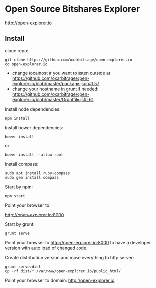 # Open Source Bitshares Explorer

http://open-explorer.io

## Install

clone repo:

```
git clone https://github.com/oxarbitrage/open-explorer.io
cd open-explorer.io
```

* change localhost if you want to listen outside at https://github.com/oxarbitrage/open-explorer.io/blob/master/package.json#L57
* change your hostname in grunt if needed: https://github.com/oxarbitrage/open-explorer.io/blob/master/Gruntfile.js#L61

Install node dependencies:

`npm install`

Install bower dependencies:

`bower install`

or

`bower install --allow-root`

Install compass:

```
sudo apt install ruby-compass
sudo gem install compass
```

Start by npm:

`npm start`

Point your browser to:

http://open-explorer.io:8000

Start by grunt:

`grunt serve`

Point your browser to http://open-explorer.io:8000 to have a developer version with auto load of changed code.

Create distribution version and move everything to http server:

```
grunt serve:dist
cp -rf dist/* /var/www/open-explorer.io/public_html/
```

Point your browser to domain: http://open-explorer.io
